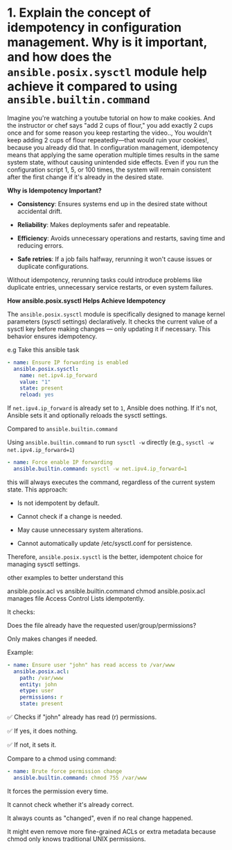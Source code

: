 
# 1. Explain the concept of idempotency in configuration management. Why is it important, and how does the `ansible.posix.sysctl` module help achieve it compared to using `ansible.builtin.command`

Imagine you're watching a youtube tutorial on how to make cookies. And the instructor or chef says "add 2 cups of flour," you add exactly 2 cups once and for some reason you keep restarting the video.., You wouldn't keep adding 2 cups of flour repeatedly—that would ruin your cookies!, because you already did that. In configuration management, idempotency means that applying the same operation multiple times results in the same system state, without causing unintended side effects.
Even if you run the configuration script 1, 5, or 100 times, the system will remain consistent after the first change if it's already in the desired state.

**Why is Idempotency Important?**

- **Consistency**: Ensures systems end up in the desired state without accidental drift.

- **Reliability**: Makes deployments safer and repeatable.

- **Efficiency**: Avoids unnecessary operations and restarts, saving time and reducing errors.

- **Safe retries**: If a job fails halfway, rerunning it won't cause issues or duplicate configurations.

Without idempotency, rerunning tasks could introduce problems like duplicate entries, unnecessary service restarts, or even system failures.

**How ansible.posix.sysctl Helps Achieve Idempotency**

The `ansible.posix.sysctl` module is specifically designed to manage kernel parameters (sysctl settings) declaratively.
It checks the current value of a sysctl key before making changes — only updating it if necessary. This behavior ensures idempotency.

e.g
Take this ansible task

```yaml
- name: Ensure IP forwarding is enabled
  ansible.posix.sysctl:
    name: net.ipv4.ip_forward
    value: "1"
    state: present
    reload: yes
```

If `net.ipv4.ip_forward` is already set to `1`, Ansible does nothing.
If it's not, Ansible sets it and optionally reloads the sysctl settings.

Compared to `ansible.builtin.command`

Using `ansible.builtin.command` to run `sysctl -w` directly (e.g., `sysctl -w net.ipv4.ip_forward=1`)

```yaml
- name: Force enable IP forwarding
  ansible.builtin.command: sysctl -w net.ipv4.ip_forward=1
```

this will always executes the command, regardless of the current system state.
This approach:

- Is not idempotent by default.

- Cannot check if a change is needed.

- May cause unnecessary system alterations.

- Cannot automatically update /etc/sysctl.conf for persistence.

Therefore, `ansible.posix.sysctl` is the better, idempotent choice for managing sysctl settings.

other examples to better understand this

ansible.posix.acl vs ansible.builtin.command chmod
ansible.posix.acl manages file Access Control Lists idempotently.

It checks:

Does the file already have the requested user/group/permissions?

Only makes changes if needed.

Example:

```yaml
- name: Ensure user "john" has read access to /var/www
  ansible.posix.acl:
    path: /var/www
    entity: john
    etype: user
    permissions: r
    state: present
```

✅ Checks if "john" already has read (r) permissions.

✅ If yes, it does nothing.

✅ If not, it sets it.

Compare to a chmod using command:

```yaml
- name: Brute force permission change
  ansible.builtin.command: chmod 755 /var/www
```

It forces the permission every time.

It cannot check whether it's already correct.

It always counts as "changed", even if no real change happened.

It might even remove more fine-grained ACLs or extra metadata because chmod only knows traditional UNIX permissions.